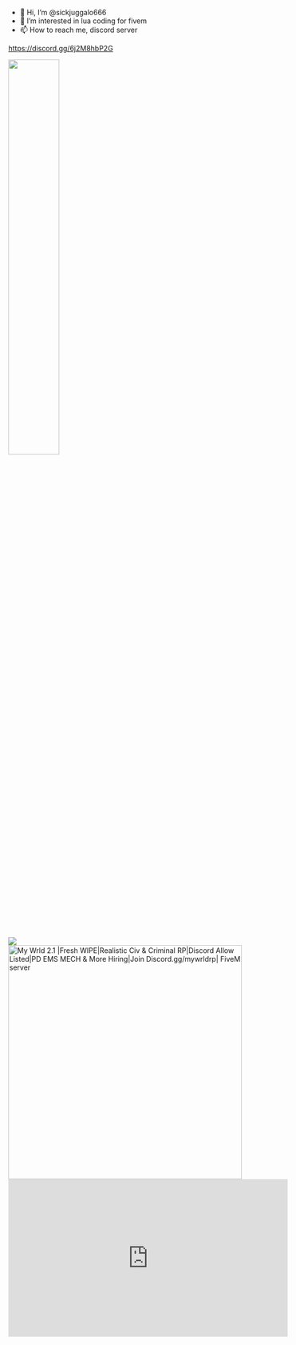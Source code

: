 - 👋 Hi, I’m @sickjuggalo666
- 👀 I’m interested in lua coding for fivem
- 📫 How to reach me, discord server

https://discord.gg/6j2M8hbP2G

<div align="left">
        <a href="https://ko-fi.com/sickjuggalo666"><img width="45%" src="https://github-readme-stats.vercel.app/api?username=sickjuggalo666&layout=compact&theme=react&hide_border=true&show_icons=true"/></a>
</div>

<div align="left">
<a href="https://www.buymeacoffee.com/sickjuggalo666"><img src="https://img.buymeacoffee.com/button-api/?text=Buy me a hatchets&emoji=🔪&slug=sickjuggalo666&button_colour=BD5FFF&font_colour=ffffff&font_family=Comic&outline_colour=000000&coffee_colour=FFDD00" /></a>
</div>

<div align="left">
<a href="https://www.trackyserver.com/server/1116063" target="_blank"><img alt="My Wrld 2.1 |Fresh WIPE|Realistic Civ & Criminal RP|Discord Allow Listed|PD EMS MECH & More Hiring|Join Discord.gg/mywrldrp| FiveM server" src="https://www.trackyserver.com/banner/1116063/town/0FFFD7/050505" width="468" height="auto" /></a>
        </div>
<div align="left">
<iframe width="560" height="315" src="https://www.youtube.com/embed/jaciin8PNO0?si=-kc3RHkOYHPtId3p" title="YouTube video player" frameborder="0" allow="accelerometer; autoplay; clipboard-write; encrypted-media; gyroscope; picture-in-picture; web-share" referrerpolicy="strict-origin-when-cross-origin" allowfullscreen></iframe>
   </div>
